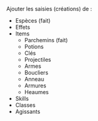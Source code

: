 Ajouter les saisies (créations) de :
- Espèces (fait)
- Effets
- Items
    - Parchemins (fait)
    - Potions
    - Clés
    - Projectiles
    - Armes
    - Boucliers
    - Anneau
    - Armures
    - Heaumes
- Skills
- Classes
- Agissants